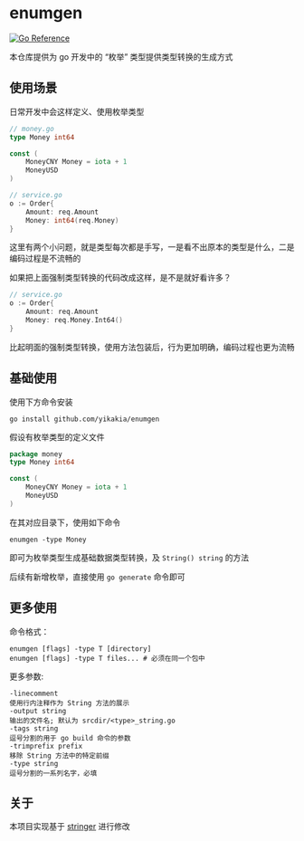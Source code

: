 # enumgen
[![Go Reference](https://pkg.go.dev/badge/github.com/yikakia/enumgen.svg)](https://pkg.go.dev/github.com/yikakia/enumgen)

本仓库提供为 go 开发中的 “枚举” 类型提供类型转换的生成方式

## 使用场景

日常开发中会这样定义、使用枚举类型

```go
// money.go
type Money int64 

const (
	MoneyCNY Money = iota + 1
	MoneyUSD
)

// service.go
o := Order{
	Amount: req.Amount
	Money: int64(req.Money)
}
```
这里有两个小问题，就是类型每次都是手写，一是看不出原本的类型是什么，二是编码过程是不流畅的

如果把上面强制类型转换的代码改成这样，是不是就好看许多？

```go
// service.go
o := Order{
	Amount: req.Amount
	Money: req.Money.Int64()
}
```
比起明面的强制类型转换，使用方法包装后，行为更加明确，编码过程也更为流畅

## 基础使用

使用下方命令安装
```shell
go install github.com/yikakia/enumgen
```

假设有枚举类型的定义文件
```go
package money
type Money int64

const (
	MoneyCNY Money = iota + 1
	MoneyUSD
)
```
在其对应目录下，使用如下命令
```shell
enumgen -type Money
```

即可为枚举类型生成基础数据类型转换，及 `String() string` 的方法

后续有新增枚举，直接使用 `go generate` 命令即可

## 更多使用
命令格式：
```shell
enumgen [flags] -type T [directory]
enumgen [flags] -type T files... # 必须在同一个包中
```

更多参数:
```
-linecomment
使用行内注释作为 String 方法的展示
-output string
输出的文件名; 默认为 srcdir/<type>_string.go
-tags string
逗号分割的用于 go build 命令的参数
-trimprefix prefix
移除 String 方法中的特定前缀
-type string
逗号分割的一系列名字，必填
```

## 关于
本项目实现基于 [stringer](https://golang.org/x/tools/cmd/stringer) 进行修改